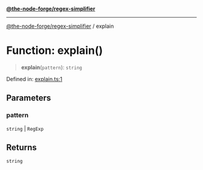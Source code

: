 [**@the-node-forge/regex-simplifier**](../README.md)

***

[@the-node-forge/regex-simplifier](../globals.md) / explain

# Function: explain()

> **explain**(`pattern`): `string`

Defined in: [explain.ts:1](https://github.com/The-Node-Forge/regex-simplifier/blob/4734ea9bff1d3cad56c17914b5fe8655927045e7/src/explain.ts#L1)

## Parameters

### pattern

`string` | `RegExp`

## Returns

`string`
